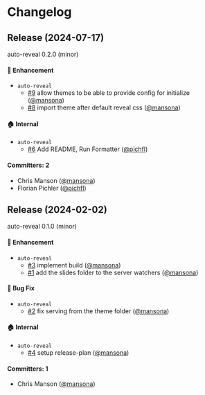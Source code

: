 # Changelog
## Release (2024-07-17)

auto-reveal 0.2.0 (minor)

#### :rocket: Enhancement
* `auto-reveal`
  * [#9](https://github.com/pichfl/auto-reveal/pull/9) allow themes to be able to provide config for initialize ([@mansona](https://github.com/mansona))
  * [#8](https://github.com/pichfl/auto-reveal/pull/8) import theme after default reveal css ([@mansona](https://github.com/mansona))

#### :house: Internal
* `auto-reveal`
  * [#6](https://github.com/pichfl/auto-reveal/pull/6) Add README, Run Formatter ([@pichfl](https://github.com/pichfl))

#### Committers: 2
- Chris Manson ([@mansona](https://github.com/mansona))
- Florian Pichler ([@pichfl](https://github.com/pichfl))
## Release (2024-02-02)

auto-reveal 0.1.0 (minor)

#### :rocket: Enhancement
* `auto-reveal`
  * [#3](https://github.com/pichfl/auto-reveal/pull/3) implement build ([@mansona](https://github.com/mansona))
  * [#1](https://github.com/pichfl/auto-reveal/pull/1) add the slides folder to the server watchers ([@mansona](https://github.com/mansona))

#### :bug: Bug Fix
* `auto-reveal`
  * [#2](https://github.com/pichfl/auto-reveal/pull/2) fix serving from the theme folder ([@mansona](https://github.com/mansona))

#### :house: Internal
* `auto-reveal`
  * [#4](https://github.com/pichfl/auto-reveal/pull/4) setup release-plan ([@mansona](https://github.com/mansona))

#### Committers: 1
- Chris Manson ([@mansona](https://github.com/mansona))
